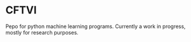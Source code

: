 # CFTVI
Pepo for python machine learning programs. Currently a work in progress, mostly for research purposes.
